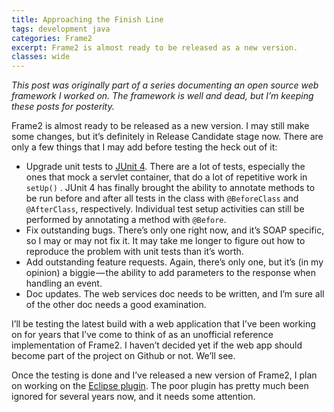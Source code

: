 ```yaml
---
title: Approaching the Finish Line
tags: development java
categories: Frame2
excerpt: Frame2 is almost ready to be released as a new version.
classes: wide
---
```


_This post was originally part of a series documenting an open source web framework I worked on. The framework is well and dead, but I’m keeping these posts for posterity._

Frame2 is almost ready to be released as a new version. I may still make some changes, but it’s definitely in Release Candidate stage now. There are only a few things that I may add before testing the heck out of it:

*   Upgrade unit tests to [JUnit 4](http://www.junit.org/index.htm). There are a lot of tests, especially the ones that mock a servlet container, that do a lot of repetitive work in `setUp()` . JUnit 4 has finally brought the ability to annotate methods to be run before and after all tests in the class with `@BeforeClass` and `@AfterClass`, respectively. Individual test setup activities can still be performed by annotating a method with `@Before`.
*   Fix outstanding bugs. There’s only one right now, and it’s SOAP specific, so I may or may not fix it. It may take me longer to figure out how to reproduce the problem with unit tests than it’s worth.
*   Add outstanding feature requests. Again, there’s only one, but it’s (in my opinion) a biggie — the ability to add parameters to the response when handling an event.
*   Doc updates. The web services doc needs to be written, and I’m sure all of the other doc needs a good examination.

I’ll be testing the latest build with a web application that I’ve been working on for years that I’ve come to think of as an unofficial reference implementation of Frame2. I haven’t decided yet if the web app should become part of the project on Github or not. We’ll see.

Once the testing is done and I’ve released a new version of Frame2, I plan on working on the [Eclipse plugin](https://github.com/iamthechad/frame2/tree/master/Frame2Eclipse). The poor plugin has pretty much been ignored for several years now, and it needs some attention.
